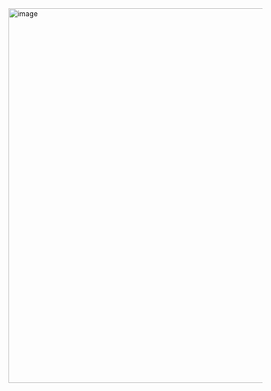 <img width="776" height="742" alt="image" src="https://github.com/user-attachments/assets/aa6c7835-644d-471e-8411-0388493d60d6" />
